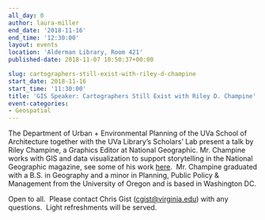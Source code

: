 ```yaml
---
all_day: 0
author: laura-miller
end_date: '2018-11-16'
end_time: '12:30:00'
layout: events
location: 'Alderman Library, Room 421'
published-date: 2018-11-07 10:50:37+00:00

slug: cartographers-still-exist-with-riley-d-champine
start_date: 2018-11-16
start_time: '11:30:00'
title: 'GIS Speaker: Cartographers Still Exist with Riley D. Champine'
event-categories:
- Geospatial
---
```


The Department of Urban + Environmental Planning of the UVa School of Architecture together with the UVa Library’s Scholars’ Lab present a talk by Riley Champine, a Graphics Editor at National Geographic. Mr. Champine works with GIS and data visualization to support storytelling in the National Geographic magazine, see some of his work [here](https://rileydchampine.portfoliobox.net/).  Mr. Champine graduated with a B.S. in Geography and a minor in Planning, Public Policy & Management from the University of Oregon and is based in Washington DC.




Open to all.  Please contact Chris Gist ([cgist@virginia.edu](mailto:cgist@virginia.edu)) with any questions.  Light refreshments will be served.
